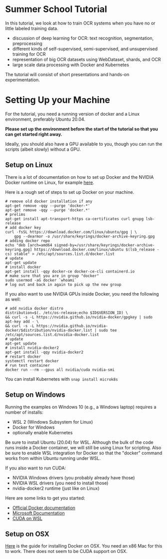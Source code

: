 # Summer School Tutorial

In this tutorial, we look at how to train OCR systems when you have no or little labeled training data.

- discussion of deep learning for OCR: text recognition, segmentation, preprocessing
- different kinds of self-supervised, semi-supervised, and unsupervised training for OCR
- representation of big OCR datasets using WebDataset, shards, and OCR
- large scale data processing with Docker and Kubernetes

The tutorial will consist of short presentations and hands-on experimentation.

# Setting Up your Machine

For the tutorial, you need a running version of docker and a Linux
environment, preferably Ubuntu 20.04.

**Please set up the environment before the start of the tutorial so that
you can get started right away.**

Ideally, you should also have a GPU available to you, though you can
run the scripts (albeit slowly) without a GPU.

## Setup on Linux

There is a lot of documentation on how to set up Docker and the NVIDIA Docker runtime on Linux, for example [here](https://docs.nvidia.com/datacenter/cloud-native/container-toolkit/install-guide.html).

Here is a rough set of steps to set up Docker on your machine.

```Shell
# remove old docker installation if any
apt-get remove -qqy --purge 'docker-*'
apt-get remove -qqy --purge 'docker.*'
# prelims
apt-get install apt-transport-https ca-certificates curl gnupg lsb-release
# add docker key
curl -fsSL https://download.docker.com/linux/ubuntu/gpg | \
    gpg --dearmor -o /usr/share/keyrings/docker-archive-keyring.gpg
# adding docker repo
echo "deb [arch=amd64 signed-by=/usr/share/keyrings/docker-archive-keyring.gpg] https://download.docker.com/linux/ubuntu $(lsb_release -cs) stable" > /etc/apt/sources.list.d/docker.list
# update
apt-get update
# install docker
apt-get install -qqy docker-ce docker-ce-cli containerd.io
# make sure that you are in group "docker"
sudo usermod -aG docker `whoami`
# log out and back in again to pick up the new group
```

If you also want to use NVIDIA GPUs inside Docker, you need the following as well:


```Shell
# add nvidia docker distro
distribution=$(. /etc/os-release;echo $ID$VERSION_ID) \
&& curl -s -L https://nvidia.github.io/nvidia-docker/gpgkey | sudo apt-key add - \
&& curl -s -L https://nvidia.github.io/nvidia-docker/$distribution/nvidia-docker.list | sudo tee /etc/apt/sources.list.d/nvidia-docker.list
# update
apt-get update
# install nvidia-docker2
apt-get install -qqy nvidia-docker2
# restart docker
systemctl restart docker
# run test container
docker run --rm --gpus all nvidia/cuda nvidia-smi
```

You can install Kubernetes with `snap install microk8s`

## Setup on Windows

Running the examples on Windows 10 (e.g., a Windows laptop) requires a number of installs:

- WSL 2 (Windows Subsystem for Linux)
- Docker for Windows
- optionally enable Kubernetes

Be sure to install Ubuntu (20.04) for WSL.  Although the bulk of the
code runs inside a Docker container, we will still be using Linux for
scripting. Also be sure to enable WSL integration for Docker so that the "docker" command works from within Ubuntu running under WSL.

If you also want to run CUDA:

- NVIDIA Windows drivers (you probably already have those)
- NVIDIA WSL drivers (you need to install those)
- nvidia-docker2 runtime (just like on Linux)

Here are some links to get you started:

- [Official Docker documentation](https://docs.docker.com/desktop/windows/install/)
- [Microsoft Documentation](https://docs.microsoft.com/en-us/virtualization/windowscontainers/)
- [CUDA on WSL](https://docs.nvidia.com/cuda/wsl-user-guide/index.html)

## Setup on OSX

[Here](https://docs.docker.com/desktop/mac/install/) is the guide for installing Docker on OSX. You need an x86 Mac for this to work. There does not seem to be CUDA support on OSX.
